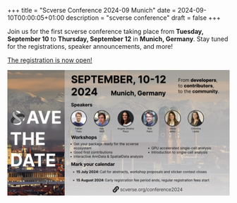 +++
title = "Scverse Conference 2024-09 Munich"
date = 2024-09-10T00:00:05+01:00
description = "scverse conference"
draft = false
+++

Join us for the first scverse conference taking place from **Tuesday, September 10** to **Thursday, September 12** in **Munich, Germany**. Stay tuned for the registrations, speaker announcements, and more!

[The registration is now open!](https://scverse.org/conference2024/)

<a href="https://scverse.org/conference2024/"> <img src="/img/events/2024_09_conference_savethedate.jpeg" style="max-width: 100%;" alt="Save the date info card, highlighting speakers and workshops as well as the September 10-12th date and Munich location" /> </a>
